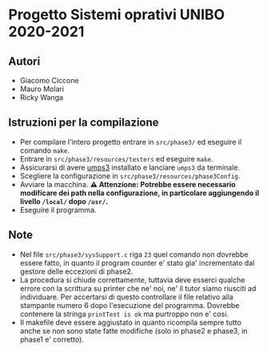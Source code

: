 # Progetto Sistemi oprativi UNIBO 2020-2021

## Autori
- Giacomo Ciccone
- Mauro Molari
- Ricky Wanga

## Istruzioni per la compilazione
- Per compilare l'intero progetto entrare in `src/phase3/` ed eseguire il comando `make`.
- Entrare in `src/phase3/resources/testers` ed eseguire `make`.
- Assicurarsi di avere [umps3](https://github.com/virtualsquare/umps3) installato e lanciare `umps3` da terminale.
- Scegliere la configurazione in `src/phase3/resources/phase3Config`.
- Avviare la macchina. **:warning: Attenzione: Potrebbe essere necessario modificare dei path nella configurazione, in particolare aggiungendo il livello `/local/` dopo `/usr/`.**
- Eseguire il programma.


## Note
- Nel file `src/phase3/sysSupport.c` riga `23` quel comando non dovrebbe essere fatto, in quanto il program counter e' stato gia' incrementato dal gestore delle eccezioni di phase2.
- La procedura si chiude correttamente, tuttavia deve esserci qualche errore con la scrittura su printer che ne' noi, ne' il tutor siamo riusciti ad individuare. Per accertarsi di questo controllare il file relativo alla stampante numero 6 dopo l'esecuzione del programma. Dovrebbe contenere la stringa `printTest is ok` ma purtroppo non e' cosi.
- Il makefile deve essere aggiustato in quanto ricompila sempre tutto anche se non sono state fatte modifiche (solo in phase2 e phase3, in phase1 e' corretto).
